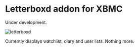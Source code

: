 Letterboxd addon for XBMC
======================
Under development.

![letterboxd](https://raw2.github.com/petterhj/xbmc-addon-letterboxd/master/plugin.video.letterboxd/icon.png)

Currently displays watchlist, diary and user lists. Nothing more.